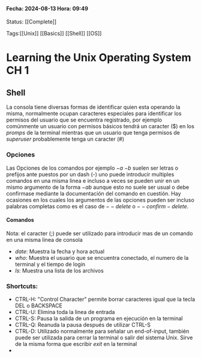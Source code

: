 #### Fecha: 2024-08-13 Hora: 09:49

Status: [[Complete]]

Tags:[[Unix]] [[Basics]] [[Shell]] [[OS]]

# Learning the Unix Operating System CH 1

## Shell
La consola tiene diversas formas de identificar quien esta operando la misma, normalmente ocupan caracteres especiales para identificar los permisos del usuario que se encuentra registrado, por ejemplo comúnmente un usuario con permisos básicos tendrá un caracter ($) en los $promps$ de la terminal mientras que un usuario que tenga permisos de $superuser$ probablemente tenga un caracter (#)
### Opciones
Las Opciones de los comandos por ejemplo $-a$ $-b$ suelen ser letras o prefijos ante puestos por un dash (-) uno puede introducir multiples comandos en una misma linea e incluso a veces se pueden unir en un mismo argumento de la forma $-ab$ aunque esto no suele ser usual o debe confirmase mediante la documentación del comando en cuestión. Hay ocasiones en los cuales los argumentos de las opciones pueden ser incluso palabras completas como es el caso de $--delete$ o $--confirm-delete$.
#### Comandos
Nota: el caracter (;) puede ser utilizado para introducir mas de un comando en una misma linea de consola
- $date$: Muestra la fecha y hora actual
- $who$: Muestra el usuario que se encuentra conectado, el numero de la terminal y el tiempo de login
- $ls$: Muestra una lista de los archivos
### Shortcuts:
- CTRL-H: "Control Character" permite borrar caracteres igual que la tecla DEL o BACKSPACE
- CTRL-U: Elimina toda la linea de entrada
- CTRL-S: Pausa la salida de un programa en ejecución en la terminal
- CTRL-Q: Reanuda la pausa después de utilizar CTRL-S
- CTRL-D: Utilizado normalmente para señalar un end-of-input, también puede ser utilizada para cerrar la terminal o salir del sistema Unix. Sirve de la misma forma que escribir $exit$ en la terminal
- 